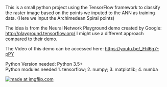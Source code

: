 This is a small python project using the TensorFlow framework to classify the raster image based on the points we inputed to the ANN as training data. (Here we input the Archimedean Spiral points)

The idea is from the Neural Network Playground demo created by Google: http://playground.tensorflow.org/ I might use a different approach compared to their demo.

The Video of this demo can be accessed here: https://youtu.be/_Fhl6g7-pPY

Python Version needed: Python 3.5+  
Python modules needed 1. tensorflow; 2. numpy; 3. matplotlib; 4. numba

<a href="#"><img src="https://i.imgflip.com/1zed9p.gif" title="made at imgflip.com"/></a>
